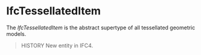 # IfcTessellatedItem

The _IfcTessellatedItem_ is the abstract supertype of all tessellated geometric models.

> HISTORY  New entity in IFC4.

